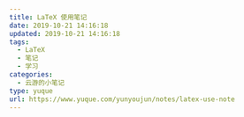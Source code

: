 ```yaml
---
title: LaTeX 使用笔记
date: 2019-10-21 14:16:18
updated: 2019-10-21 14:16:18
tags:
  - LaTeX
  - 笔记
  - 学习
categories:
  - 云游的小笔记
type: yuque
url: https://www.yuque.com/yunyoujun/notes/latex-use-note
---
```

